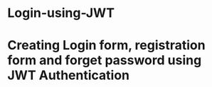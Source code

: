 # Login-using-JWT
# Creating Login form, registration form and forget password using JWT Authentication
